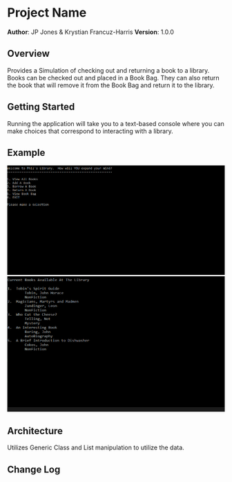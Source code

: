# Project Name

**Author**: JP Jones & Krystian Francuz-Harris
**Version**: 1.0.0

## Overview
Provides a Simulation of checking out and returning a book to a library.  Books can be checked out and placed in a Book Bag.  They can also
return the book that will remove it from the Book Bag and return it to the library.

## Getting Started
Running the application will take you to a text-based console where you can make choices that correspond to interacting
with a library.

## Example

![Main Menu Screen](./assets/MainMenu.png)
![List Of All Books In Library](./assets/ViewAllBooks.png)

## Architecture
Utilizes Generic Class and List manipulation to utilize the data.

## Change Log
